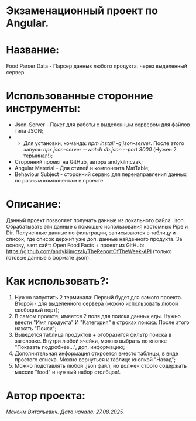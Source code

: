 # Экзаменационный проект по Angular.

# Название:
Food Parser Data - Парсер данных любого продукта, через выделенный сервер

# Использованные сторонние инструменты:
* Json-Server - Пакет для работы с выделенным сервером для файлов типа JSON;
* * Для установки, команда: *npm install -g json-server*. После этого запуск: *npx json-server --watch db.json --port 3000* (Нужен 2 терминал!);
* Сторонний проект на GitHub, автора andykilmczak;
* Angular Material - Для стилей и компонента MatTable;
* Behaviour Subject - сторонний сервис для перенаправления данных по разным компонентам в проекте

# Описание:
Данный проект позволяет получать данные из локального файла .json. Обрабатывать эти данные с помощью использования кастомных Pipe и Dir.
Полученные данные по фильтрации, записываются в таблицу и список, где список держит уже доп. данные найденного продукта. За основу, взят сайт:
Open Food Facts + проект из GitHub: https://github.com/andyklimczak/TheReportOfTheWeek-API (только готовые данные в формате .json).

# Как использовать?:
1) Нужно запустить 2 терминала: Первый будет для самого проекта. Второй - для выделенного сервера (можно использовать любой свободный порт);
2) В самом проекте, имеется 2 поля для поиска данных еды. Нужно ввести "Имя продукта" И "Категория" в строках поиска. После этого нажать "Поиск";
3) Выведется таблица продуктов + отобразится фильтр поиска в заголовке. Внутри любой ячейки, можно выбрать по кнопке "Показать подробнее...", доп. информацию;
4) Дополнительная информация откроется вместо таблицы, в виде простого списка. Можно вернуться к таблице кнопкой "Назад";
5) Можно подставлять любой .json файл, но должен строго содержать массив "food" и нужный набор столбцов!.

# Автор проекта:
*Максим Витальевич. Дата начала: 27.08.2025.*

